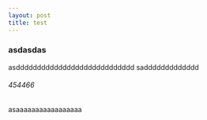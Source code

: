 ```yaml
---
layout: post
title: test
---
```

### asdasdas
asdddddddddddddddddddddddddddd
saddddddddddddd
###### 454466
asaaaaaaaaaaaaaaaaa

